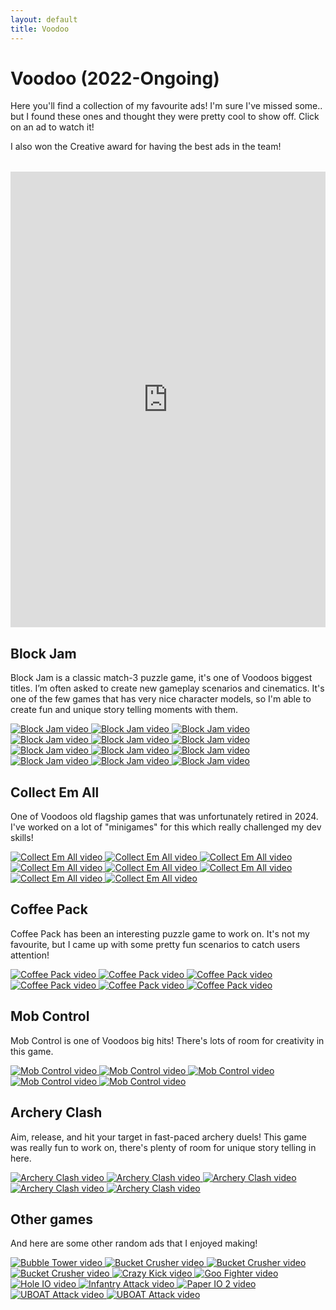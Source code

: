 ```yaml
---
layout: default
title: Voodoo
---
```


# Voodoo (2022-Ongoing)
Here you'll find a collection of my favourite ads! I'm sure I've missed some.. but I found these ones and thought they were pretty cool to show off.
Click on an ad to watch it!

I also won the Creative award for having the best ads in the team!
<div style="margin-top: 2rem;">
<iframe src="https://www.linkedin.com/embed/feed/update/urn:li:ugcPost:7122487121264693248" height="729" width="504" frameborder="0" allowfullscreen="" title="Embedded post"></iframe>
</div>

## Block Jam
Block Jam is a classic match-3 puzzle game, it's one of Voodoos biggest titles.
I’m often asked to create new gameplay scenarios and cinematics.
It's one of the few games that has very nice character models, so I'm able to create fun and unique story telling moments with them.

<div class="video-thumb-grid-wrapper">
  <div class="video-thumb-grid">
    <a href="https://youtube.com/watch?v=o4FMMymeing" target="_blank">
      <img src="https://img.youtube.com/vi/o4FMMymeing/hqdefault.jpg" class="video-thumb" alt="Block Jam video">
    </a>
    <a href="https://youtube.com/watch?v=W7H54im8bzw" target="_blank">
      <img src="https://img.youtube.com/vi/W7H54im8bzw/hqdefault.jpg" class="video-thumb" alt="Block Jam video">
    </a>
    <a href="https://youtube.com/watch?v=b3A4ZIfSuCo" target="_blank">
      <img src="https://img.youtube.com/vi/b3A4ZIfSuCo/hqdefault.jpg" class="video-thumb" alt="Block Jam video">
    </a>
    <a href="https://youtube.com/watch?v=9n5ggjqjwN8" target="_blank">
      <img src="https://img.youtube.com/vi/9n5ggjqjwN8/hqdefault.jpg" class="video-thumb" alt="Block Jam video">
    </a>
    <a href="https://youtube.com/watch?v=znSk04vE4nA" target="_blank">
      <img src="https://img.youtube.com/vi/znSk04vE4nA/hqdefault.jpg" class="video-thumb" alt="Block Jam video">
    </a>
    <a href="https://youtube.com/watch?v=4wnHSRq4S5w" target="_blank">
      <img src="https://img.youtube.com/vi/4wnHSRq4S5w/hqdefault.jpg" class="video-thumb" alt="Block Jam video">
    </a>
    <a href="https://youtube.com/watch?v=EGi58PUaxRk" target="_blank">
      <img src="https://img.youtube.com/vi/EGi58PUaxRk/hqdefault.jpg" class="video-thumb" alt="Block Jam video">
    </a>
    <a href="https://youtube.com/watch?v=pBRTIaALmcs" target="_blank">
      <img src="https://img.youtube.com/vi/pBRTIaALmcs/hqdefault.jpg" class="video-thumb" alt="Block Jam video">
    </a>
    <a href="https://youtube.com/watch?v=fm588B9h_AE" target="_blank">
      <img src="https://img.youtube.com/vi/fm588B9h_AE/hqdefault.jpg" class="video-thumb" alt="Block Jam video">
    </a>
    <a href="https://youtube.com/watch?v=_mwSjaeyqgo" target="_blank">
      <img src="https://img.youtube.com/vi/_mwSjaeyqgo/hqdefault.jpg" class="video-thumb" alt="Block Jam video">
    </a>
    <a href="https://youtube.com/watch?v=gBAslXsYlWM" target="_blank">
      <img src="https://img.youtube.com/vi/gBAslXsYlWM/hqdefault.jpg" class="video-thumb" alt="Block Jam video">
    </a>
    <a href="https://youtube.com/watch?v=EmU1hUYfygU" target="_blank">
      <img src="https://img.youtube.com/vi/EmU1hUYfygU/hqdefault.jpg" class="video-thumb" alt="Block Jam video">
    </a>
  </div>
</div>

## Collect Em All

One of Voodoos old flagship games that was unfortunately retired in 2024.
I've worked on a lot of "minigames" for this which really challenged my dev skills!

<div class="video-thumb-grid-wrapper">
  <div class="video-thumb-grid">
    <a href="https://youtube.com/watch?v=0UlDCEL2aXY" target="_blank">
      <img src="https://img.youtube.com/vi/0UlDCEL2aXY/hqdefault.jpg" class="video-thumb" alt="Collect Em All video">
    </a>
    <a href="https://youtube.com/watch?v=4FKubZeLqDU" target="_blank">
      <img src="https://img.youtube.com/vi/4FKubZeLqDU/hqdefault.jpg" class="video-thumb" alt="Collect Em All video">
    </a>
    <a href="https://youtube.com/watch?v=LcUpbypp2J0" target="_blank">
      <img src="https://img.youtube.com/vi/LcUpbypp2J0/hqdefault.jpg" class="video-thumb" alt="Collect Em All video">
    </a>
    <a href="https://youtube.com/watch?v=Td-gT3LfmLc" target="_blank">
      <img src="https://img.youtube.com/vi/Td-gT3LfmLc/hqdefault.jpg" class="video-thumb" alt="Collect Em All video">
    </a>
    <a href="https://youtube.com/watch?v=usjKaGpcvvw" target="_blank">
      <img src="https://img.youtube.com/vi/usjKaGpcvvw/hqdefault.jpg" class="video-thumb" alt="Collect Em All video">
    </a>
    <a href="https://youtube.com/watch?v=4Rmin_UQCcE" target="_blank">
      <img src="https://img.youtube.com/vi/4Rmin_UQCcE/hqdefault.jpg" class="video-thumb" alt="Collect Em All video">
    </a>
    <a href="https://youtube.com/watch?v=HsTSGDkiubg" target="_blank">
      <img src="https://img.youtube.com/vi/HsTSGDkiubg/hqdefault.jpg" class="video-thumb" alt="Collect Em All video">
    </a>
    <a href="https://youtube.com/watch?v=ZO-59MZbrqM" target="_blank">
      <img src="https://img.youtube.com/vi/ZO-59MZbrqM/hqdefault.jpg" class="video-thumb" alt="Collect Em All video">
    </a>
  </div>
</div>

## Coffee Pack

Coffee Pack has been an interesting puzzle game to work on.
It's not my favourite, but I came up with some pretty fun scenarios to catch users attention!

<div class="video-thumb-grid-wrapper">
  <div class="video-thumb-grid">
    <a href="https://youtube.com/watch?v=sU2seqD10wA" target="_blank">
      <img src="https://img.youtube.com/vi/sU2seqD10wA/hqdefault.jpg" class="video-thumb" alt="Coffee Pack video">
    </a>
    <a href="https://youtube.com/watch?v=e42dCCgk8Aw" target="_blank">
      <img src="https://img.youtube.com/vi/e42dCCgk8Aw/hqdefault.jpg" class="video-thumb" alt="Coffee Pack video">
    </a>
    <a href="https://youtube.com/watch?v=7Z_4l8J2F0Y" target="_blank">
      <img src="https://img.youtube.com/vi/7Z_4l8J2F0Y/hqdefault.jpg" class="video-thumb" alt="Coffee Pack video">
    </a>
    <a href="https://youtube.com/watch?v=60Du_mQejIY" target="_blank">
      <img src="https://img.youtube.com/vi/60Du_mQejIY/hqdefault.jpg" class="video-thumb" alt="Coffee Pack video">
    </a>
    <a href="https://youtube.com/watch?v=K30KzRGLPeg" target="_blank">
      <img src="https://img.youtube.com/vi/K30KzRGLPeg/hqdefault.jpg" class="video-thumb" alt="Coffee Pack video">
    </a>
    <a href="https://youtube.com/watch?v=LqoBjyp4oGw" target="_blank">
      <img src="https://img.youtube.com/vi/LqoBjyp4oGw/hqdefault.jpg" class="video-thumb" alt="Coffee Pack video">
    </a>
  </div>
</div>

## Mob Control

Mob Control is one of Voodoos big hits!
There's lots of room for creativity in this game.

<div class="video-thumb-grid-wrapper">
  <div class="video-thumb-grid">
    <a href="https://youtube.com/watch?v=jxYsk1Ugtdw" target="_blank">
      <img src="https://img.youtube.com/vi/jxYsk1Ugtdw/hqdefault.jpg" class="video-thumb" alt="Mob Control video">
    </a>
    <a href="https://youtube.com/watch?v=JQSj6RJBakw" target="_blank">
      <img src="https://img.youtube.com/vi/JQSj6RJBakw/hqdefault.jpg" class="video-thumb" alt="Mob Control video">
    </a>
    <a href="https://youtube.com/watch?v=BgLdA5bIYzU" target="_blank">
      <img src="https://img.youtube.com/vi/BgLdA5bIYzU/hqdefault.jpg" class="video-thumb" alt="Mob Control video">
    </a>
    <a href="https://youtube.com/watch?v=BgLdA5bIYzU" target="_blank">
      <img src="https://img.youtube.com/vi/arkJirp06fo/hqdefault.jpg" class="video-thumb" alt="Mob Control video">
    </a>
    <a href="https://youtube.com/watch?v=BgLdA5bIYzU" target="_blank">
      <img src="https://img.youtube.com/vi/WHHhoOZLTHE/hqdefault.jpg" class="video-thumb" alt="Mob Control video">
    </a>
  </div>
</div>

## Archery Clash

Aim, release, and hit your target in fast-paced archery duels!
This game was really fun to work on, there's plenty of room for unique story telling in here.

<div class="video-thumb-grid-wrapper">
  <div class="video-thumb-grid">
    <a href="https://youtube.com/watch?v=Zm0tsDtz6ug" target="_blank">
      <img src="https://img.youtube.com/vi/Zm0tsDtz6ug/hqdefault.jpg" class="video-thumb" alt="Archery Clash video">
    </a>
    <a href="https://youtube.com/watch?v=EbkiOjXr7K4" target="_blank">
      <img src="https://img.youtube.com/vi/EbkiOjXr7K4/hqdefault.jpg" class="video-thumb" alt="Archery Clash video">
    </a>
    <a href="https://youtube.com/watch?v=xYOC6JpClUs" target="_blank">
      <img src="https://img.youtube.com/vi/xYOC6JpClUs/hqdefault.jpg" class="video-thumb" alt="Archery Clash video">
    </a>
    <a href="https://youtube.com/watch?v=piEj5y3y-g4" target="_blank">
      <img src="https://img.youtube.com/vi/piEj5y3y-g4/hqdefault.jpg" class="video-thumb" alt="Archery Clash video">
    </a>
    <a href="https://youtube.com/watch?v=zrFeSp6JNWI" target="_blank">
      <img src="https://img.youtube.com/vi/zrFeSp6JNWI/hqdefault.jpg" class="video-thumb" alt="Archery Clash video">
    </a>
  </div>
</div>

## Other games

And here are some other random ads that I enjoyed making!

<div class="video-thumb-grid-wrapper">
  <div class="video-thumb-grid">
    <a href="https://youtube.com/watch?v=0GMXrDXJMKw" target="_blank">
      <img src="https://img.youtube.com/vi/0GMXrDXJMKw/hqdefault.jpg" class="video-thumb" alt="Bubble Tower video">
    </a>
    <a href="https://youtube.com/watch?v=rPjSeC8Z7w0" target="_blank">
      <img src="https://img.youtube.com/vi/rPjSeC8Z7w0/hqdefault.jpg" class="video-thumb" alt="Bucket Crusher video">
    </a>
    <a href="https://youtube.com/watch?v=o4IwnS6iKcA" target="_blank">
      <img src="https://img.youtube.com/vi/o4IwnS6iKcA/hqdefault.jpg" class="video-thumb" alt="Bucket Crusher video">
    </a>
    <a href="https://youtube.com/watch?v=1G8OWEVlCZ4" target="_blank">
      <img src="https://img.youtube.com/vi/1G8OWEVlCZ4/hqdefault.jpg" class="video-thumb" alt="Bucket Crusher video">
    </a>
    <a href="https://youtube.com/watch?v=EkCwwgIJLvs" target="_blank">
      <img src="https://img.youtube.com/vi/EkCwwgIJLvs/hqdefault.jpg" class="video-thumb" alt="Crazy Kick video">
    </a>
    <a href="https://youtube.com/watch?v=O0_9Mhgt1j0" target="_blank">
      <img src="https://img.youtube.com/vi/O0_9Mhgt1j0/hqdefault.jpg" class="video-thumb" alt="Goo Fighter video">
    </a>
    <a href="https://youtube.com/watch?v=fmEvQbC5E9I" target="_blank">
      <img src="https://img.youtube.com/vi/fmEvQbC5E9I/hqdefault.jpg" class="video-thumb" alt="Hole IO video">
    </a>
    <a href="https://youtube.com/watch?v=8nlj39hQblU" target="_blank">
      <img src="https://img.youtube.com/vi/8nlj39hQblU/hqdefault.jpg" class="video-thumb" alt="Infantry Attack video">
    </a>
    <a href="https://youtube.com/watch?v=LZA6_oBdSaQ" target="_blank">
      <img src="https://img.youtube.com/vi/LZA6_oBdSaQ/hqdefault.jpg" class="video-thumb" alt="Paper IO 2 video">
    </a>
    <a href="https://youtube.com/watch?v=gxnGREnI9gw" target="_blank">
      <img src="https://img.youtube.com/vi/gxnGREnI9gw/hqdefault.jpg" class="video-thumb" alt="UBOAT Attack video">
    </a>
    <a href="https://youtube.com/watch?v=h2dd2nEaECc" target="_blank">
      <img src="https://img.youtube.com/vi/h2dd2nEaECc/hqdefault.jpg" class="video-thumb" alt="UBOAT Attack video">
    </a>
  </div>
</div>